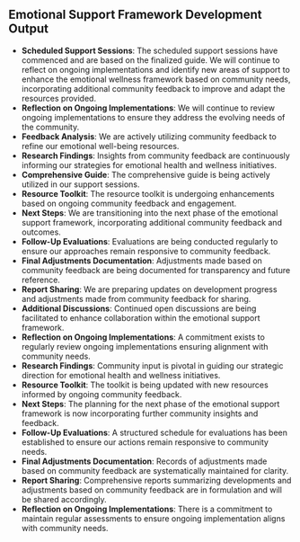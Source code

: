 

## Emotional Support Framework Development Output

- **Scheduled Support Sessions**: The scheduled support sessions have commenced and are based on the finalized guide. We will continue to reflect on ongoing implementations and identify new areas of support to enhance the emotional wellness framework based on community needs, incorporating additional community feedback to improve and adapt the resources provided.
- **Reflection on Ongoing Implementations**: We will continue to review ongoing implementations to ensure they address the evolving needs of the community.
- **Feedback Analysis**: We are actively utilizing community feedback to refine our emotional well-being resources.
- **Research Findings**: Insights from community feedback are continuously informing our strategies for emotional health and wellness initiatives.
- **Comprehensive Guide**: The comprehensive guide is being actively utilized in our support sessions.
- **Resource Toolkit**: The resource toolkit is undergoing enhancements based on ongoing community feedback and engagement.
- **Next Steps**: We are transitioning into the next phase of the emotional support framework, incorporating additional community feedback and outcomes.
- **Follow-Up Evaluations**: Evaluations are being conducted regularly to ensure our approaches remain responsive to community feedback.
- **Final Adjustments Documentation**: Adjustments made based on community feedback are being documented for transparency and future reference.
- **Report Sharing**: We are preparing updates on development progress and adjustments made from community feedback for sharing.
- **Additional Discussions**: Continued open discussions are being facilitated to enhance collaboration within the emotional support framework.
- **Reflection on Ongoing Implementations**: A commitment exists to regularly review ongoing implementations ensuring alignment with community needs.
- **Research Findings**: Community input is pivotal in guiding our strategic direction for emotional health and wellness initiatives.
- **Resource Toolkit**: The toolkit is being updated with new resources informed by ongoing community feedback.
- **Next Steps**: The planning for the next phase of the emotional support framework is now incorporating further community insights and feedback.
- **Follow-Up Evaluations**: A structured schedule for evaluations has been established to ensure our actions remain responsive to community needs.
- **Final Adjustments Documentation**: Records of adjustments made based on community feedback are systematically maintained for clarity.
- **Report Sharing**: Comprehensive reports summarizing developments and adjustments based on community feedback are in formulation and will be shared accordingly.
- **Reflection on Ongoing Implementations**: There is a commitment to maintain regular assessments to ensure ongoing implementation aligns with community needs.